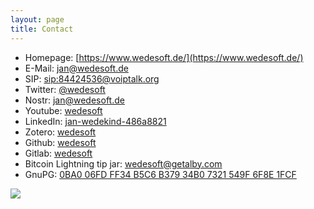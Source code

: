 ```yaml
---
layout: page
title: Contact
---
```


* Homepage: [https://www.wedesoft.de/](https://www.wedesoft.de/)
* E-Mail: [jan@wedesoft.de](mailto:jan@wedesoft.de)
* SIP: [sip:84424536@voiptalk.org](sip:84424536@voiptalk.org)
* Twitter: [@wedesoft](https://twitter.com/wedesoft)
* Nostr: [jan@wedesoft.de](https://iris.to/jan@wedesoft.de)
* Youtube: [wedesoft](https://www.youtube.com/user/wedesoft)
* LinkedIn: [jan-wedekind-486a8821](https://www.linkedin.com/in/jan-wedekind-486a8821)
* Zotero: [wedesoft](https://www.zotero.org/wedesoft/items)
* Github: [wedesoft](https://github.com/wedesoft/)
* Gitlab: [wedesoft](https://gitlab.com/wedesoft/)
* Bitcoin Lightning tip jar: [wedesoft@getalby.com](https://getalby.com/wedesoft)
* GnuPG: [0BA0 06FD FF34 B5C6 B379  34B0 7321 549F 6F8E 1FCF](../gnupg-wedekind.asc)

![](../pics/qrcode.png)
